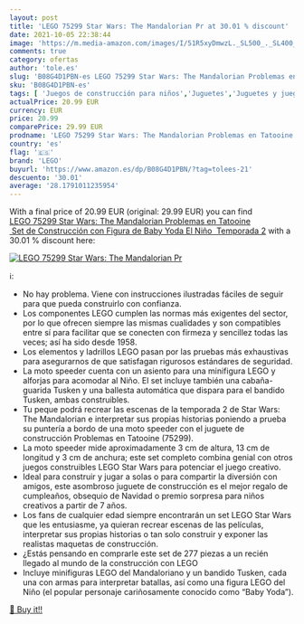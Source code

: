 ```yaml
---
layout: post
title: 'LEGO 75299 Star Wars: The Mandalorian Pr at 30.01 % discount'
date: 2021-10-05 22:38:44
image: 'https://m.media-amazon.com/images/I/51R5xyDmwzL._SL500_._SL400_.jpg'
comments: true
category: ofertas
author: 'tole.es'
slug: 'B08G4D1PBN-es LEGO 75299 Star Wars: The Mandalorian Problemas en...'
sku: 'B08G4D1PBN-es'
tags: [ 'Juegos de construcción para niños','Juguetes','Juguetes y juegos','Sets de construcción','lego', ]
actualPrice: 20.99 EUR
currency: EUR
price: 20.99
comparePrice: 29.99 EUR
prodname: 'LEGO 75299 Star Wars: The Mandalorian Problemas en Tatooine  Set de Construcción con Figura de Baby Yoda El Niño  Temporada 2'
country: 'es'
flag: '🇪🇸'
brand: 'LEGO'
buyurl: 'https://www.amazon.es/dp/B08G4D1PBN/?tag=tolees-21'
descuento: '30.01'
average: '28.1791011235954'
---
```


With a final price of 20.99 EUR (original: 29.99 EUR) you can find [LEGO 75299 Star Wars: The Mandalorian Problemas en Tatooine  Set de Construcción con Figura de Baby Yoda El Niño  Temporada 2](https://www.amazon.es/dp/B08G4D1PBN/?tag=tolees-21) with a  30.01 % discount here:

[![LEGO 75299 Star Wars: The Mandalorian Pr](https://m.media-amazon.com/images/I/51R5xyDmwzL._SL500_._SL400_.jpg)](https://www.amazon.es/dp/B08G4D1PBN/?tag=tolees-21)

ℹ️:

- No hay problema. Viene con instrucciones ilustradas fáciles de seguir para que pueda construirlo con confianza.
- Los componentes LEGO cumplen las normas más exigentes del sector, por lo que ofrecen siempre las mismas cualidades y son compatibles entre sí para facilitar que se conecten con firmeza y sencillez todas las veces; así ha sido desde 1958.
- Los elementos y ladrillos LEGO pasan por las pruebas más exhaustivas para asegurarnos de que satisfagan rigurosos estándares de seguridad.
- La moto speeder cuenta con un asiento para una minifigura LEGO y alforjas para acomodar al Niño. El set incluye también una cabaña-guarida Tusken y una ballesta automática que dispara para el bandido Tusken, ambas construibles.
- Tu peque podrá recrear las escenas de la temporada 2 de Star Wars: The Mandalorian e interpretar sus propias historias poniendo a prueba su puntería a bordo de una moto speeder con el juguete de construcción Problemas en Tatooine (75299).
- La moto speeder mide aproximadamente 3 cm de altura, 13 cm de longitud y 3 cm de anchura; este set completo combina genial con otros juegos construibles LEGO Star Wars para potenciar el juego creativo.
- Ideal para construir y jugar a solas o para compartir la diversión con amigos, este asombroso juguete de construcción es el mejor regalo de cumpleaños, obsequio de Navidad o premio sorpresa para niños creativos a partir de 7 años.
- Los fans de cualquier edad siempre encontrarán un set LEGO Star Wars que les entusiasme, ya quieran recrear escenas de las películas, interpretar sus propias historias o tan solo construir y exponer las realistas maquetas de construcción.
- ¿Estás pensando en comprarle este set de 277 piezas a un recién llegado al mundo de la construcción con LEGO
- Incluye minifiguras LEGO del Mandaloriano y un bandido Tusken, cada una con armas para interpretar batallas, así como una figura LEGO del Niño (el popular personaje cariñosamente conocido como “Baby Yoda”).

[🛒 Buy it!!](https://www.amazon.es/dp/B08G4D1PBN/?tag=tolees-21)
